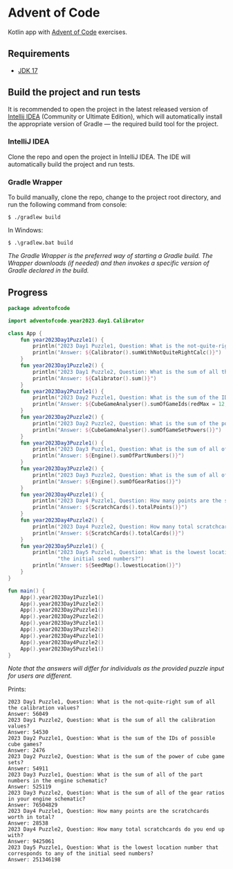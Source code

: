 # Advent of Code
Kotlin app with [Advent of Code](https://adventofcode.com/) exercises.

## Requirements
* [JDK 17](https://www.oracle.com/java/technologies/javase/jdk17-archive-downloads.html)

## Build the project and run tests
It is recommended to open the project in the latest released version of
[Intellij IDEA](https://www.jetbrains.com/idea/download) (Community or Ultimate Edition), which will
automatically install the appropriate version of Gradle — the required build tool for the project.

### IntelliJ IDEA
Clone the repo and open the project in IntelliJ IDEA. The IDE will automatically build the project
and run tests.

### Gradle Wrapper
To build manually, clone the repo, change to the project root directory, and run the following command from console:
```
$ ./gradlew build
```
In Windows:
```
$ .\gradlew.bat build
```
_The Gradle Wrapper is the preferred way of starting a Gradle build. The Wrapper downloads (if needed) and then
invokes a specific version of Gradle declared in the build._

## Progress
```kotlin
package adventofcode

import adventofcode.year2023.day1.Calibrator

class App {
    fun year2023Day1Puzzle1() {
        println("2023 Day1 Puzzle1, Question: What is the not-quite-right sum of all the calibration values?")
        println("Answer: ${Calibrator().sumWithNotQuiteRightCalc()}")
    }
    fun year2023Day1Puzzle2() {
        println("2023 Day1 Puzzle2, Question: What is the sum of all the calibration values?")
        println("Answer: ${Calibrator().sum()}")
    }
    fun year2023Day2Puzzle1() {
        println("2023 Day2 Puzzle1, Question: What is the sum of the IDs of possible cube games?")
        println("Answer: ${CubeGameAnalyser().sumOfGameIds(redMax = 12, greenMax = 13, blueMax = 14)}")
    }
    fun year2023Day2Puzzle2() {
        println("2023 Day2 Puzzle2, Question: What is the sum of the power of cube game sets?")
        println("Answer: ${CubeGameAnalyser().sumOfGameSetPowers()}")
    }
    fun year2023Day3Puzzle1() {
        println("2023 Day3 Puzzle1, Question: What is the sum of all of the part numbers in the engine schematic?")
        println("Answer: ${Engine().sumOfPartNumbers()}")
    }
    fun year2023Day3Puzzle2() {
        println("2023 Day3 Puzzle2, Question: What is the sum of all of the gear ratios in your engine schematic?")
        println("Answer: ${Engine().sumOfGearRatios()}")
    }
    fun year2023Day4Puzzle1() {
        println("2023 Day4 Puzzle1, Question: How many points are the scratchcards worth in total?")
        println("Answer: ${ScratchCards().totalPoints()}")
    }
    fun year2023Day4Puzzle2() {
        println("2023 Day4 Puzzle2, Question: How many total scratchcards do you end up with?")
        println("Answer: ${ScratchCards().totalCards()}")
    }
    fun year2023Day5Puzzle1() {
        println("2023 Day5 Puzzle1, Question: What is the lowest location number that corresponds to any of " +
                "the initial seed numbers?")
        println("Answer: ${SeedMap().lowestLocation()}")
    }
}

fun main() {
    App().year2023Day1Puzzle1()
    App().year2023Day1Puzzle2()
    App().year2023Day2Puzzle1()
    App().year2023Day2Puzzle2()
    App().year2023Day3Puzzle1()
    App().year2023Day3Puzzle2()
    App().year2023Day4Puzzle1()
    App().year2023Day4Puzzle2()
    App().year2023Day5Puzzle1()
}
```
_Note that the answers will differ for individuals as the provided puzzle input for users are different._

Prints:
```
2023 Day1 Puzzle1, Question: What is the not-quite-right sum of all the calibration values?
Answer: 56049
2023 Day1 Puzzle2, Question: What is the sum of all the calibration values?
Answer: 54530
2023 Day2 Puzzle1, Question: What is the sum of the IDs of possible cube games?
Answer: 2476
2023 Day2 Puzzle2, Question: What is the sum of the power of cube game sets?
Answer: 54911
2023 Day3 Puzzle1, Question: What is the sum of all of the part numbers in the engine schematic?
Answer: 525119
2023 Day3 Puzzle2, Question: What is the sum of all of the gear ratios in your engine schematic?
Answer: 76504829
2023 Day4 Puzzle1, Question: How many points are the scratchcards worth in total?
Answer: 28538
2023 Day4 Puzzle2, Question: How many total scratchcards do you end up with?
Answer: 9425061
2023 Day5 Puzzle1, Question: What is the lowest location number that corresponds to any of the initial seed numbers?
Answer: 251346198
```